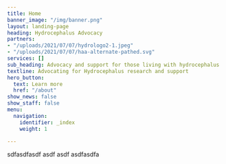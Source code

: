 ```yaml
---
title: Home
banner_image: "/img/banner.png"
layout: landing-page
heading: Hydrocephalus Advocacy
partners:
- "/uploads/2021/07/07/hydrologo2-1.jpeg"
- "/uploads/2021/07/07/haa-alternate-pathed.svg"
services: []
sub_heading: Advocacy and support for those living with hydrocephalus
textline: Advocating for Hydrocephalus research and support
hero_button:
  text: Learn more
  href: "/about"
show_news: false
show_staff: false
menu:
  navigation:
    identifier: _index
    weight: 1

---
```

sdfasdfasdf asdf asdf asdfasdfa